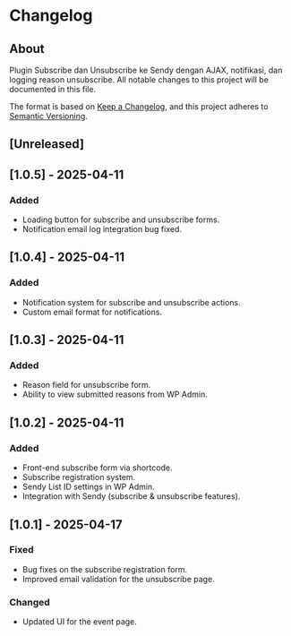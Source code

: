 # Changelog
## About
Plugin Subscribe dan Unsubscribe ke Sendy dengan AJAX, notifikasi, dan logging reason unsubscribe.
All notable changes to this project will be documented in this file.

The format is based on [Keep a Changelog](https://keepachangelog.com/en/1.0.0/),
and this project adheres to [Semantic Versioning](https://semver.org/spec/v2.0.0.html).

## [Unreleased]

## [1.0.5] - 2025-04-11
### Added
- Loading button for subscribe and unsubscribe forms.
- Notification email log integration bug fixed.

## [1.0.4] - 2025-04-11
### Added
- Notification system for subscribe and unsubscribe actions.
- Custom email format for notifications.

## [1.0.3] - 2025-04-11
### Added
- Reason field for unsubscribe form.
- Ability to view submitted reasons from WP Admin.

## [1.0.2] - 2025-04-11
### Added
- Front-end subscribe form via shortcode.
- Subscribe registration system.
- Sendy List ID settings in WP Admin.
- Integration with Sendy (subscribe & unsubscribe features).

## [1.0.1] - 2025-04-17
### Fixed
- Bug fixes on the subscribe registration form.
- Improved email validation for the unsubscribe page.

### Changed
- Updated UI for the event page.
